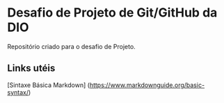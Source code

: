 # Desafio de Projeto de Git/GitHub da DIO
Repositório criado para o desafio de Projeto.

## Links utéis
[Sintaxe Básica Markdown] (https://www.markdownguide.org/basic-syntax/)

